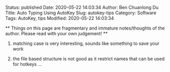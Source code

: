 Status: published
Date: 2020-05-22 14:03:34
Author: Ben Chuanlong Du
Title: Auto Typing Using AutoKey
Slug: autokey-tips
Category: Software
Tags: AutoKey, tips
Modified: 2020-05-22 14:03:34

**
Things on this page are
fragmentary and immature notes/thoughts of the author.
Please read with your own judgement!
**



1. matching case is very interesting, sounds like something to save your work

2. the file based structure is not good as it restrict names that can be used for hotkeys ...

